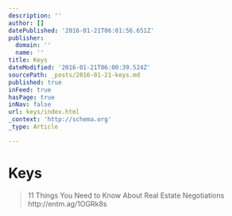```yaml
---
description: ''
author: []
datePublished: '2016-01-21T06:01:56.651Z'
publisher:
  domain: ''
  name: ''
title: Keys
dateModified: '2016-01-21T06:00:39.524Z'
sourcePath: _posts/2016-01-21-keys.md
published: true
inFeed: true
hasPage: true
inNav: false
url: keys/index.html
_context: 'http://schema.org'
_type: Article

---
```

# Keys

> 11 Things You Need to Know About Real Estate Negotiations http&colon;&sol;&sol;entm&period;ag&sol;1OGRk8s